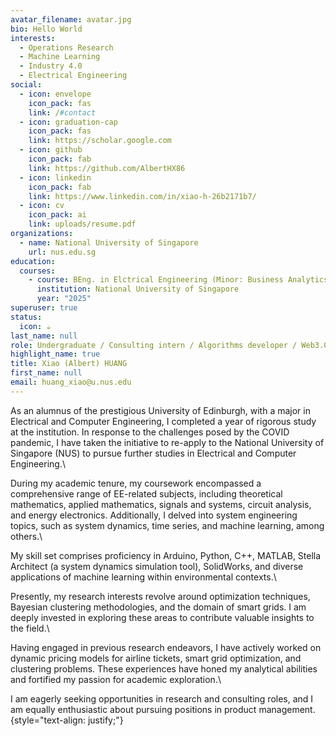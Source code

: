 ```yaml
---
avatar_filename: avatar.jpg
bio: Hello World
interests:
  - Operations Research
  - Machine Learning
  - Industry 4.0
  - Electrical Engineering
social:
  - icon: envelope
    icon_pack: fas
    link: /#contact
  - icon: graduation-cap
    icon_pack: fas
    link: https://scholar.google.com
  - icon: github
    icon_pack: fab
    link: https://github.com/AlbertHX86
  - icon: linkedin
    icon_pack: fab
    link: https://www.linkedin.com/in/xiao-h-26b2171b7/
  - icon: cv
    icon_pack: ai
    link: uploads/resume.pdf
organizations:
  - name: National University of Singapore
    url: nus.edu.sg
education:
  courses:
    - course: BEng. in Elctrical Engineering (Minor: Business Analytics, Specialization: Industry 4.0)
      institution: National University of Singapore
      year: "2025"
superuser: true
status:
  icon: ☕️
last_name: null
role: Undergraduate / Consulting intern / Algorithms developer / Web3.0 enthusiast
highlight_name: true
title: Xiao (Albert) HUANG
first_name: null
email: huang_xiao@u.nus.edu
---
```

As an alumnus of the prestigious University of Edinburgh, with a major in Electrical and Computer Engineering, I completed a year of rigorous study at the institution. In response to the challenges posed by the COVID pandemic, I have taken the initiative to re-apply to the National University of Singapore (NUS) to pursue further studies in Electrical and Computer Engineering.\

During my academic tenure, my coursework encompassed a comprehensive range of EE-related subjects, including theoretical mathematics, applied mathematics, signals and systems, circuit analysis, and energy electronics. Additionally, I delved into system engineering topics, such as system dynamics, time series, and machine learning, among others.\

My skill set comprises proficiency in Arduino, Python, C++, MATLAB, Stella Architect (a system dynamics simulation tool), SolidWorks, and diverse applications of machine learning within environmental contexts.\

Presently, my research interests revolve around optimization techniques, Bayesian clustering methodologies, and the domain of smart grids. I am deeply invested in exploring these areas to contribute valuable insights to the field.\

Having engaged in previous research endeavors, I have actively worked on dynamic pricing models for airline tickets, smart grid optimization, and clustering problems. These experiences have honed my analytical abilities and fortified my passion for academic exploration.\

I am eagerly seeking opportunities in research and consulting roles, and I am equally enthusiastic about pursuing positions in product management.\
{style="text-align: justify;"}
